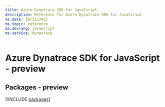 ```yaml
---
title: Azure Dynatrace SDK for JavaScript
description: Reference for Azure Dynatrace SDK for JavaScript
ms.date: 10/31/2025
ms.topic: reference
ms.devlang: javascript
ms.service: dynatrace
---
```

# Azure Dynatrace SDK for JavaScript - preview
## Packages - preview
[!INCLUDE [packages](dynatrace-index.md)]